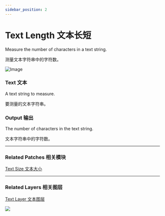 ```yaml
---
sidebar_position: 2
---
```


# Text Length 文本长短

Measure the number of characters in a text string.

测量文本字符串中的字符数。

![Image](https://s3.us-west-2.amazonaws.com/secure.notion-static.com/45dda851-45d3-4c6a-8a6f-1d9c90aa5220/Untitled.png?X-Amz-Algorithm=AWS4-HMAC-SHA256&X-Amz-Content-Sha256=UNSIGNED-PAYLOAD&X-Amz-Credential=AKIAT73L2G45EIPT3X45%2F20220602%2Fus-west-2%2Fs3%2Faws4_request&X-Amz-Date=20220602T180210Z&X-Amz-Expires=86400&X-Amz-Signature=84c65e886f02126cd83813030406115692c3ba85825cdbf914260a95400807f4&X-Amz-SignedHeaders=host&response-content-disposition=filename%20%3D%22Untitled.png%22&x-id=GetObject)

### Text 文本

A text string to measure.

要测量的文本字符串。

### Output 输出

The number of characters in the text string.

文本字符串中的字符数。

------

### Related Patches 相关模块

[Text Size 文本大小](./Text%20Size.md)

------

### Related Layers 相关图层

[Text Layer 文本图层](./../Layer/Text%20Layer.md)

![](https://s3.us-west-2.amazonaws.com/secure.notion-static.com/8ebfa75c-bfe8-41c6-b81a-758e53876528/Untitled.png?X-Amz-Algorithm=AWS4-HMAC-SHA256&X-Amz-Content-Sha256=UNSIGNED-PAYLOAD&X-Amz-Credential=AKIAT73L2G45EIPT3X45%2F20220602%2Fus-west-2%2Fs3%2Faws4_request&X-Amz-Date=20220602T180216Z&X-Amz-Expires=86400&X-Amz-Signature=93e5e68e1cabde43031712bf419df999700f01a9ebe4436d1f743fb73fc0dba9&X-Amz-SignedHeaders=host&response-content-disposition=filename%20%3D%22Untitled.png%22&x-id=GetObject)
